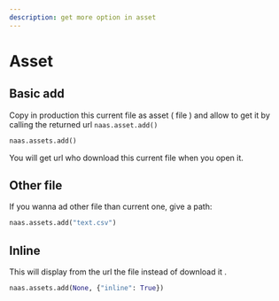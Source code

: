 ```yaml
---
description: get more option in asset
---
```


# Asset

## Basic add

Copy in production this current file as asset \( file \) and allow to get it by calling the returned url `naas.asset.add()`

```python
naas.assets.add()
```

You will get url who download this current file when you open it.

## Other file

If you wanna ad other file than current one, give a path:

```python
naas.assets.add("text.csv")
```

## Inline

This will display from the url the file instead of download it .

```python
naas.assets.add(None, {"inline": True})
```



